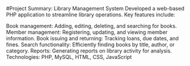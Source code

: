 #Project Summary: Library Management System
Developed a web-based PHP application to streamline library operations. Key features include:

Book management: Adding, editing, deleting, and searching for books.
Member management: Registering, updating, and viewing member information.
Book issuing and returning: Tracking loans, due dates, and fines.
Search functionality: Efficiently finding books by title, author, or category.
Reports: Generating reports on library activity for analysis.
Technologies: PHP, MySQL, HTML, CSS, JavaScript
